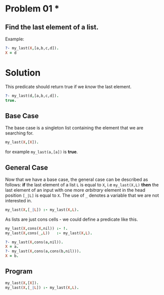# Problem 01 \*

## Find the last element of a list.

Example:

```prolog
?- my_last(X,[a,b,c,d]).
X = d
```

# Solution

This predicate should return true if we _know_ the last element.

```prolog
?- my_last(d,[a,b,c,d]).
true.
```

## Base Case

The base case is a singleton list containing the element that we are searching for.

```prolog
my_last(X,[X]).
```

for example `my_last(a,[a])` is **true**.

## General Case

Now that we have a base case, the general case can be described as follows: **if** the last element of a list `L` is equal to `X`, i.e `my_last(X,L)` **then** the last element of an input with one more _arbitrary_ element in the head position `[_|L]` is equal to `X`. The use of `_` denotes a variable that we are not interested in.

```prolog
my_last(X,[_|L]) :- my_last(X,L).
```

As lists are just cons cells - we could define a predicate like this.

```prolog
my_last(X,cons(X,nil)) :- !.
my_last(X,cons(_,L))   :- my_last(X,L).
```

```prolog
?- my_last(X,cons(a,nil)).
X = a.
?- my_last(X,cons(a,cons(b,nil))).
X = b.
```

## Program

```prolog
my_last(X,[X]).
my_last(X,[_|L]) :- my_last(X,L).
```
